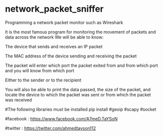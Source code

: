 # network_packet_sniffer
Programming a network packet monitor such as Wireshark

It is the most famous program for monitoring the movement of packets and data across the network
 We will be able to know:

The device that sends and receives an IP packet

The MAC address of the device sending and receiving the packet

The packet will enter which port the packet exited from and from which port and you will know from which port

Either to the sender or to the recipient

You will also be able to print the data passed, the size of the packet, and locate the device to which the packet was sent or from which the packet was received


#The following libraries must be installed
pip install 
#geoip
#scapy
#socket


#facebook : https://www.facebook.com/A7meD.TaYSoN

#twitter : https://twitter.com/ahmedtayson112


